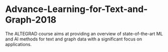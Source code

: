 # Advance-Learning-for-Text-and-Graph-2018

The ALTEGRAD course aims at providing an overview of state-of-the-art ML and AI methods for text and graph data with a significant focus on applications.

